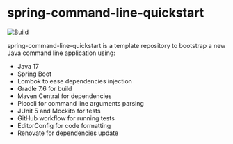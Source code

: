 # spring-command-line-quickstart

[![Build](https://github.com/grumpyf0x48/spring-command-line-quickstart/actions/workflows/gradle.yml/badge.svg)](https://github.com/grumpyf0x48/spring-command-line-quickstart/actions/workflows/gradle.yml)

spring-command-line-quickstart is a template repository to bootstrap a new Java command line application using:

- Java 17
- Spring Boot
- Lombok to ease dependencies injection
- Gradle 7.6 for build
- Maven Central for dependencies
- Picocli for command line arguments parsing
- JUnit 5 and Mockito for tests
- GitHub workflow for running tests
- EditorConfig for code formatting
- Renovate for dependencies update
